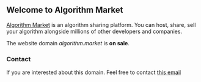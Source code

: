 ## Welcome to Algorithm Market

[Algorithm Market](http://algorithm.market) is an algorithm sharing platform. You can host, share, sell your algorithm alongside millions of other developers and companies.

The website domain *algorithm.market* is **on sale**.

### Contact

If you are interested about this domain. Feel free to contact [this email](mailto://qianyufeng718.foxmail)
